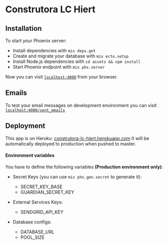 # Construtora LC Hiert

## Installation

To start your Phoenix server:

  * Install dependencies with `mix deps.get`
  * Create and migrate your database with `mix ecto.setup`
  * Install Node.js dependencies with `cd assets && npm install`
  * Start Phoenix endpoint with `mix phx.server`

Now you can visit [`localhost:4000`](http://localhost:4000) from your browser.


## Emails

To test your email messages on development environment you can visit
[`localhost:4000/sent_emails`](http://localhost:4000/sent_emails)


## Deployment

This app is on Heroku: [construtora-lc-hiert.herokuapp.com](https://construtora-lc-hiert.herokuapp.com/)
It will be automatically deployed to production when pushed to master.

#### Environment variables

You have to define the following variables **(Production environment only)**:

- Secret Keys (you can use `mix phx.gen.secret` to generate it):
  - SECRET_KEY_BASE
  - GUARDIAN_SECRET_KEY

- External Services Keys:
  - SENDGRID_API_KEY

- Database configs:
  - DATABASE_URL
  - POOL_SIZE
